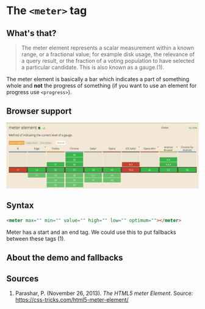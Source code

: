# The ```<meter>``` tag
## What's that?
> The meter element represents a scalar measurement within a known range, or a fractional value; for example disk usage, the relevance of a query result, or the fraction of a voting population to have selected a particular candidate. This is also known as a gauge.(1).

The meter element is basically a bar which indicates a part of something whole and **not** the progress of something (if you want to use an element for progress use ```<progress>```).

## Browser support
![Javascript](https://github.com/ChanelZM/browser-technologies/blob/master/Week2/HTML_meter/img/CanIUse_meter.png)

## Syntax
```html
<meter max="" min="" value="" high="" low="" optimum=""></meter>
```

Meter has a start and an end tag. We could use this to put fallbacks between these tags (1).

## About the demo and fallbacks

## Sources
1. Parashar, P. (November 26, 2013). *The HTML5 meter Element*. Source: https://css-tricks.com/html5-meter-element/